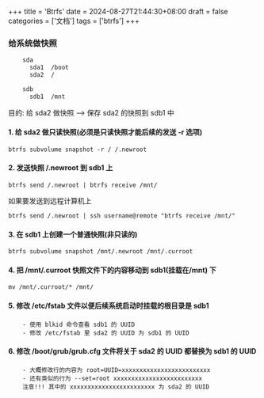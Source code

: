 +++
title = 'Btrfs'
date = 2024-08-27T21:44:30+08:00
draft = false
categories = ['文档']
tags = ['btrfs']
+++


### 给系统做快照

``` bash
    sda
      sda1  /boot
      sda2  /
```

``` bash
    sdb
      sdb1  /mnt
```

目的: 给 sda2 做快照 --> 保存 sda2 的快照到 sdb1 中

#### 1. 给 sda2 做只读快照(必须是只读快照才能后续的发送 -r 选项)

``` shell
btrfs subvolume snapshot -r / /.newroot
```

#### 2. 发送快照 /.newroot 到 sdb1 上

``` shell
btrfs send /.newroot | btrfs receive /mnt/
```

如果要发送到远程计算机上

``` shell
btrfs send /.newroot | ssh username@remote "btrfs receive /mnt/"
```

#### 3. 在 sdb1 上创建一个普通快照(非只读的)

```shell
btrfs subvolume snapshot /mnt/.newroot /mnt/.curroot
```

#### 4. 把 /mnt/.curroot 快照文件下的内容移动到 sdb1(挂载在/mnt) 下

``` shell
mv /mnt/.curroot/* /mnt/
```

#### 5. 修改 /etc/fstab 文件以便后续系统启动时挂载的根目录是 sdb1

```shell
    - 使用 blkid 命令查看 sdb1 的 UUID
    - 修改 /etc/fstab 里 sda2 的 UUID 为 sdb1 的 UUID
```

#### 6. 修改 /boot/grub/grub.cfg 文件将关于 sda2 的 UUID 都替换为 sdb1 的 UUID

```shell
    - 大概修改行的内容为 root=UUID=xxxxxxxxxxxxxxxxxxxxxxxxx
    - 还有类似的行为 --set=root xxxxxxxxxxxxxxxxxxxxxxxxx
    注意!!! 其中的 xxxxxxxxxxxxxxxxxxxxxxxx 为 sda2 的 UUID
```
